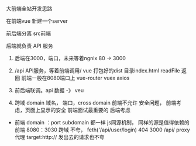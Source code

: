 大前端全站开发思路


在前端vue 新建一个server

前后端分离
src前端

后端就负责 API 服务 

1. 后端在3000，端口，未来等着ngnix 80 -> 3000
2. /api API服务，等着前端调用/ vue 打包好的dist 目录index.html readFile 返回
前端一般在8080端口上 vue-router vuex axios
3. 前后端联调。api 数据 -》 veu

4. 跨域  domain 域名， 端口，cross domain  前端不允许 安全问题， 前端考虑，页面上显示的安全 前端面试最重要的
后端考虑
- 前端 domain ：port  subdomain 都一样 js同源机制， 同样的源是值得依赖的  前端 8080：3030 跨域 不夸， feth('/api/user/login) 404 3000 /api/ proxy 代理 target:http://
发出去的请求也不夸
